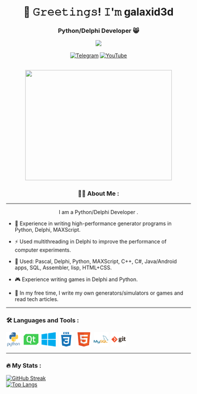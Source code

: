 <h1 align="center">👋 𝙶𝚛𝚎𝚎𝚝𝚒𝚗𝚐𝚜! 𝙸'𝚖 galaxid3d</h1>
<h3 align="center">Python/Delphi Developer 😸</h3>

<div id="header" align="center">
  <img src="https://media.giphy.com/media/H7llxoUnid1u27TkaH/giphy.gif" width="100"/>

  <p align="center">
   <a href="https://t.me/galaxid3d"><img src="https://img.shields.io/badge/Telegram-blue?style=flat&logo=Telegram&logoColor=white" alt="Telegram"/></a>
   <a href="https://youtube.com/@galaxid3d"><img src="https://img.shields.io/badge/YouTube-red?style=flat&logo=youtube&logoColor=white" alt="YouTube"/></a>
   <br>
  </p>
  
  <img src="https://komarev.com/ghpvc/?username=galaxid3d&style=flat-square&color=blue" alt=""/>
 
</div>
  
  <div align="center">
  <img src="https://media.giphy.com/media/WUTywPPYZpdDChyBaZ/giphy.gif" width="400" height="300"/>

### :man_technologist: About Me :
---
I am a Python/Delphi Developer <img src="https://media.giphy.com/media/NbhiwA0C8THIv8KvG5/giphy.gif" width="30" alt="">.
  </div>
  
- :telescope: Experience in writing high-performance generator programs in Python, Delphi, MAXScript.

- :zap: Used multithreading in Delphi to improve the performance of computer experiments.

- :brain: Used: Pascal, Delphi, Python, MAXScript, C++, C#, Java/Android apps, SQL, Assembler, lisp, HTML+CSS.

- :video_game: Experience writing games in Delphi and Python.

- :seedling: In my free time, I write my own generators/simulators or games and read tech articles.
---

### :hammer_and_wrench: Languages and Tools :
<div>
  <img src="https://github.com/devicons/devicon/blob/master/icons/python/python-original-wordmark.svg" title="Python" alt="Python" width="40" height="40"/>&nbsp;
  <img src="https://github.com/devicons/devicon/blob/master/icons/qt/qt-original.svg" title="Qt" alt="Qt" width="40" height="40"/>&nbsp;
  <img src="https://github.com/devicons/devicon/blob/master/icons/windows8/windows8-original.svg" title="Windows" alt="Windows" width="40" height="40"/>&nbsp;
  <img src="https://github.com/devicons/devicon/blob/master/icons/css3/css3-plain-wordmark.svg"  title="CSS3" alt="CSS" width="40" height="40"/>&nbsp;
  <img src="https://github.com/devicons/devicon/blob/master/icons/html5/html5-original.svg" title="HTML5" alt="HTML" width="40" height="40"/>&nbsp;
  <img src="https://github.com/devicons/devicon/blob/master/icons/mysql/mysql-original-wordmark.svg" title="MySQL"  alt="MySQL" width="40" height="40"/>&nbsp;
  <img src="https://github.com/devicons/devicon/blob/master/icons/git/git-original-wordmark.svg" title="Git" alt="Git" width="40" height="40"/>
</div>

---

### :fire: My Stats :
[![GitHub Streak](http://github-readme-streak-stats.herokuapp.com?user=galaxid3d&theme=dark&hide_border=true)](https://git.io/streak-stats)<br>
[![Top Langs](https://github-readme-stats.vercel.app/api/top-langs/?username=galaxid3d&layout=compact&theme=vision-friendly-dark)](https://github.com/anuraghazra/github-readme-stats)
